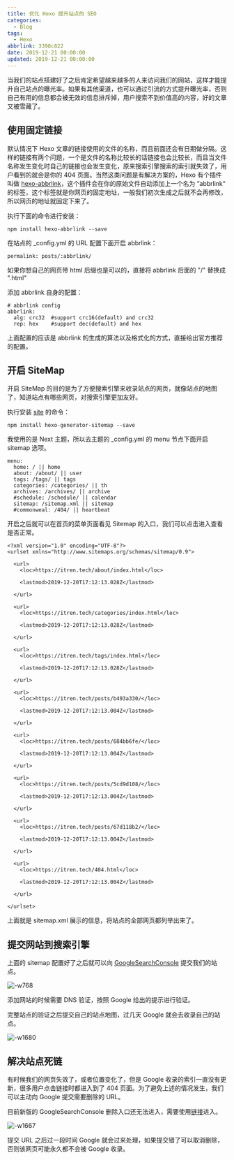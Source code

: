 ```yaml
---
title: 优化 Hexo 提升站点的 SEO
categories:
  - Blog
tags:
  - Hexo
abbrlink: 3398c822
date: 2019-12-21 00:00:00
updated: 2019-12-21 00:00:00
---
```


当我们的站点搭建好了之后肯定希望越来越多的人来访问我们的网站，这样才能提升自己站点的曝光率。如果有其他渠道，也可以通过引流的方式提升曝光率，否则自己有用的信息都会被无效的信息排斥掉，用户搜索不到价值高的内容，好的文章又被雪藏了。

<!--more-->

## 使用固定链接

默认情况下 Hexo 文章的链接使用的文件的名称，而且前面还会有日期做分隔。这样的链接有两个问题，一个是文件的名称比较长的话链接也会比较长，而且当文件名称发生变化时自己的链接也会发生变化，原来搜索引擎搜索的索引就失效了，用户看到的就会是你的 404 页面。当然这类问题是有解决方案的，Hexo 有个插件叫做 [hexo-abbrlink](https://github.com/rozbo/hexo-abbrlink)，这个插件会在你的原始文件自动添加上一个名为 ”abbrlink“ 的标签，这个标签就是你网页的固定地址，一般我们初次生成之后就不会再修改，所以网页的地址就固定下来了。

执行下面的命令进行安装：

```
npm install hexo-abbrlink --save
```

在站点的 _config.yml 的 URL 配置下面开启 abbrlink：

```
permalink: posts/:abbrlink/
```

如果你想自己的网页带 html 后缀也是可以的，直接将 abbrlink 后面的 "/" 替换成 ".html"

添加 abbrlink 自身的配置：

```
# abbrlink config
abbrlink:
  alg: crc32  #support crc16(default) and crc32
  rep: hex    #support dec(default) and hex
```

上面配置的应该是 abbrlink 的生成的算法以及格式化的方式，直接给出官方推荐的配置。

## 开启 SiteMap

开启 SiteMap 的目的是为了方便搜索引擎来收录站点的网页，就像站点的地图了，知道站点有哪些网页，对搜索引擎更加友好。

执行安装 [site](https://github.com/hexojs/hexo-generator-sitemap) 的命令：

```
npm install hexo-generator-sitemap --save
```

我使用的是 Next 主题，所以去主题的 _config.yml 的 menu 节点下面开启 sitemap 选项。

```
menu:
  home: / || home
  about: /about/ || user
  tags: /tags/ || tags
  categories: /categories/ || th
  archives: /archives/ || archive
  #schedule: /schedule/ || calendar
  sitemap: /sitemap.xml || sitemap
  #commonweal: /404/ || heartbeat
```

开启之后就可以在首页的菜单页面看见 Sitemap 的入口，我们可以点击进入查看是否正常。

```
<?xml version="1.0" encoding="UTF-8"?>
<urlset xmlns="http://www.sitemaps.org/schemas/sitemap/0.9">
  
  <url>
    <loc>https://itren.tech/about/index.html</loc>
    
    <lastmod>2019-12-20T17:12:13.028Z</lastmod>
    
  </url>
  
  <url>
    <loc>https://itren.tech/categories/index.html</loc>
    
    <lastmod>2019-12-20T17:12:13.028Z</lastmod>
    
  </url>
  
  <url>
    <loc>https://itren.tech/tags/index.html</loc>
    
    <lastmod>2019-12-20T17:12:13.028Z</lastmod>
    
  </url>
  
  <url>
    <loc>https://itren.tech/posts/b493a330/</loc>
    
    <lastmod>2019-12-20T17:12:13.004Z</lastmod>
    
  </url>
  
  <url>
    <loc>https://itren.tech/posts/684bb6fe/</loc>
    
    <lastmod>2019-12-20T17:12:13.004Z</lastmod>
    
  </url>
  
  <url>
    <loc>https://itren.tech/posts/5cd9d108/</loc>
    
    <lastmod>2019-12-20T17:12:13.004Z</lastmod>
    
  </url>
  
  <url>
    <loc>https://itren.tech/posts/67d118b2/</loc>
    
    <lastmod>2019-12-20T17:12:13.004Z</lastmod>
    
  </url>
  
  <url>
    <loc>https://itren.tech/404.html</loc>
    
    <lastmod>2019-12-20T17:12:13.004Z</lastmod>
    
  </url>
  
</urlset>
```

上面就是 sitemap.xml 展示的信息，将站点的全部网页都列举出来了。

## 提交网站到搜索引擎

上面的 sitemap 配置好了之后就可以向 [GoogleSearchConsole](https://search.google.com) 提交我们的站点。

![-w768](https://www.itren.tech/2019/12/21/15768975014334.jpg)

添加网站的时候需要 DNS 验证，按照 Google 给出的提示进行验证。

完整站点的验证之后提交自己的站点地图，过几天 Google 就会去收录自己的站点。

![-w1680](https://www.itren.tech/2019/12/21/15768976661719.jpg)

## 解决站点死链

有时候我们的网页失效了，或者位置变化了，但是 Google 收录的索引一直没有更新，很多用户点击链接时都进入到了 404 页面。为了避免上述的情况发生，我们可以主动向 Google 提交需要删除的 URL。

目前新版的 GoogleSearchConsole 删除入口还无法进入，需要使用[链接](https://www.google.com/webmasters/tools/removals)进入。

![-w1667](https://www.itren.tech/2019/12/21/15768979348245.jpg)

提交 URL 之后过一段时间 Google 就会过来处理，如果提交错了可以取消删除，否则该网页可能永久都不会被 Google 收录。